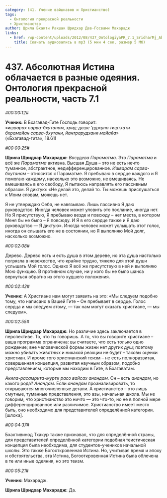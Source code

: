 ```yaml
---
category: (41. Учение вайшнавов и Христианство)
tags:
  - Онтология прекрасной реальности
  - Христианство
author: Шрила Бхакти Ракшак Шридхар Дев-Госвами Махарадж
links:
  - href: /wp-content/uploads/2012/08/437_OntologiyaPR_7.1_SridharMj_Absolyutnaya_Istina_oblachayetsya_v_raznye_odeyaniya.mp3
    title: Скачать аудиозапись в mp3 (5 мин 4 сек, размер 5 Мб)
---
```


# 437. Абсолютная Истина облачается в разные одеяния. Онтология прекрасной реальности, часть 7.1

*#00:00:12#*

**Ученик:** В Бхагавад-Гите Господь говорит:\
«*ишварах сарва-бхутанам, хрид-деше ‘рджуна тиштхати*\
*бхрамайан сарва-бхутани, йантрарудхани майайа»*\
(«Бхагавад-гита», 18.61)

*#00:00:25#*

**Шрила Шридхар Махарадж:** *Васудева Параматма*. Это *Параматма* и всё же *Параматма* активна. Высшая Душа – это не есть нечто туманное, абстрактное, недифференцированное. *Ишварам сарва-бхутанам* – относится к Параматме. Я пребываю в сердце каждого и Я помогаю каждому, насколько это возможно, не вмешиваясь. Не вмешиваясь в его свободу, Я пытаюсь направлять его пассивным образом. Я диктую: «Не делай это, делай то. Ты можешь прислушаться к Моим словам, можешь нет.

Я не утверждаю Себя, не навязываю. Лишь пассивно Я даю руководство. Иногда человек может уловить это послание, иногда нет. Но Я присутствую, Я пребываю везде и повсюду – нет места, в котором Меня бы не было – Я повсюду. И Я в его сердце также и Я даю руководство — Я диктую». Иногда человек может услышать этот голос, иногда он слышать его не в состоянии, но Я выполняю Мой долг, насколько возможно.

*#00:02:08#*

Дерево. Дерево есть и есть душа в этом дереве, но эта душа настолько погрязла в невежестве, что крайне трудно, тяжело для этой души услышать Мой голос. Однако Я всё же присутствую в ней и выполняю Мою функцию. В противном случае, ни у кого бы не было шанса вернуться обратно из этого худшего положения.

*#00:02:42#*

**Ученик:** А Христиане нам могут заявить на это: «Мы следуем подобно тому, что написано в Вашей Гите – Он пребывает в сердце. Голос сердца и мы следуем этому, — так нам могут сказать христиане, — мы следуем».

*#00:02:55#*

**Шрила Шридхар Махарадж:** Но различие здесь заключается в перспективе. То, что ты говоришь. А то, что вы говорите христиане – ваша программа ограничена: вы считаете, что есть только одно рождение; вне человеческой формы жизни нет других душ; поэтому можно убивать животных и никакой реакции не будет – таковы оценки христиан. И кроме того христианский теизм – не есть полноразвитая, совершенная концепция, развитая научным образом, подобно представлениям, которые мы находим в Гите, в Бхагаватам.

*Акила-расамрита-мурти расо вайсах анандам.* Он – есть *анандам*, но какого рода? *Анандам*. Если *анандам* проанализировать, то открываются многочисленные детали. А христианство – это лишь смутные, туманные представления, это азы, начальная школа. Мы не говорим, что христианство это ничто — это что-то, но не в полной мере дифференцированное или различимое. Христианство имеет место быть, оно необходимо для представителей определённой категории. [шлока].

*#00:04:37#*

Бхактивинод Тхакур также признавал, что для определённой страны, для представителей определённой категории подобная теистическая концепция была необходима, для студентов-учеников начальной школы. Это также Богооткровенная Истина. Но, учитывая время и эпоху и обстоятельства, эта Истина, Богооткровенная Истина была облечена в те или иные одеяния, но это теизм.

*#00:05:21#*

**Ученик:** Махарадж.

**Шрила Шридхар Махарадж:** Да.

